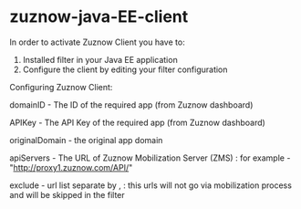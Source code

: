 zuznow-java-EE-client
=================

In order to activate Zuznow Client you have to:
1. Installed filter in your Java EE application
2. Configure the client by editing your filter configuration

Configuring Zuznow Client:

domainID - The ID of the required app (from Zuznow dashboard)

APIKey - The API Key of the required app (from Zuznow dashboard)

originalDomain - the original app domain

apiServers - The URL of Zuznow Mobilization Server (ZMS)
	: for example - "http://proxy1.zuznow.com/API/"
	
exclude - url list separate by , 
	: this urls will not go via mobilization process and will be skipped in the filter 
